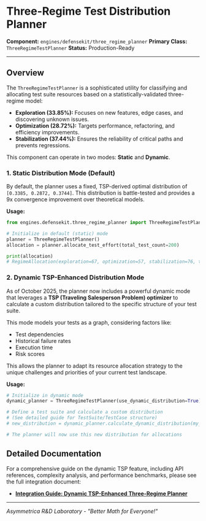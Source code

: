 # Three-Regime Test Distribution Planner

**Component:** `engines/defensekit/three_regime_planner`
**Primary Class:** `ThreeRegimeTestPlanner`
**Status:** Production-Ready

---

## Overview

The `ThreeRegimeTestPlanner` is a sophisticated utility for classifying and allocating test suite resources based on a statistically-validated three-regime model:

-   **Exploration (33.85%):** Focuses on new features, edge cases, and discovering unknown issues.
-   **Optimization (28.72%):** Targets performance, refactoring, and efficiency improvements.
-   **Stabilization (37.44%):** Ensures the reliability of critical paths and prevents regressions.

This component can operate in two modes: **Static** and **Dynamic**.

### 1. Static Distribution Mode (Default)

By default, the planner uses a fixed, TSP-derived optimal distribution of `[0.3385, 0.2872, 0.3744]`. This distribution is battle-tested and provides a 9x convergence improvement over theoretical models.

**Usage:**
```python
from engines.defensekit.three_regime_planner import ThreeRegimeTestPlanner

# Initialize in default (static) mode
planner = ThreeRegimeTestPlanner()
allocation = planner.allocate_test_effort(total_test_count=200)

print(allocation)
# RegimeAllocation(exploration=67, optimization=57, stabilization=76, total=200)
```

### 2. Dynamic TSP-Enhanced Distribution Mode

As of October 2025, the planner now includes a powerful dynamic mode that leverages a **TSP (Traveling Salesperson Problem) optimizer** to calculate a custom distribution tailored to the specific structure of your test suite.

This mode models your tests as a graph, considering factors like:
- Test dependencies
- Historical failure rates
- Execution time
- Risk scores

This allows the planner to adapt its resource allocation strategy to the unique challenges and priorities of your current test landscape.

**Usage:**
```python
# Initialize in dynamic mode
dynamic_planner = ThreeRegimeTestPlanner(use_dynamic_distribution=True)

# Define a test suite and calculate a custom distribution
# (See detailed guide for TestSuite/TestCase structure)
# new_distribution = dynamic_planner.calculate_dynamic_distribution(my_test_suite)

# The planner will now use this new distribution for allocations
```

## Detailed Documentation

For a comprehensive guide on the dynamic TSP feature, including API references, complexity analysis, and performance benchmarks, please see the full integration document:

-   [**Integration Guide: Dynamic TSP-Enhanced Three-Regime Planner**](../../../docs/integration/DYNAMIC_TSP_INTEGRATION.md)

---
*Asymmetrica R&D Laboratory - "Better Math for Everyone!"*